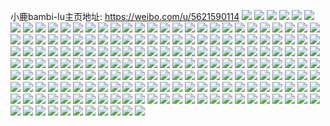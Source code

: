 小鹿bambi-lu主页地址: https://weibo.com/u/5621590114 
![](https://wx4.sinaimg.cn/mw2000/0068rCoily1h96syv0t16j30wi181aj7.jpg) 
![](https://wx4.sinaimg.cn/mw2000/0068rCoily1h95pr9spm4j32ao328kjo.jpg) 
![](https://wx4.sinaimg.cn/mw2000/0068rCoily1h94z6xvaj0j30rt1j9n9p.jpg) 
![](https://wx4.sinaimg.cn/mw2000/0068rCoily1h94pb8mctvj30wi1ycqe6.jpg) 
![](https://wx4.sinaimg.cn/mw2000/0068rCoily1h93fp8zq2fj30pt1emalj.jpg) 
![](https://wx4.sinaimg.cn/mw2000/0068rCoily1h8zmoujih5j32c02c0e81.jpg) 
![](https://wx4.sinaimg.cn/mw2000/0068rCoily1h8zmovb19tj30sc0mnn2c.jpg) 
![](https://wx4.sinaimg.cn/mw2000/0068rCoily1h8ysrbul0wj30u01hchaa.jpg) 
![](https://wx4.sinaimg.cn/mw2000/0068rCoily1h8ysrd0snnj30u01hc1kx.jpg) 
![](https://wx4.sinaimg.cn/mw2000/0068rCoily1h8ykthe50lj30u01hcx6i.jpg) 
![](https://wx4.sinaimg.cn/mw2000/0068rCoily1h8yktjkoz2j30wi1l07lg.jpg) 
![](https://wx4.sinaimg.cn/mw2000/0068rCoily1h8xrmxdcouj32c02c0npd.jpg) 
![](https://wx4.sinaimg.cn/mw2000/0068rCoily1h8xrmv8yy7j30wi1yc7wh.jpg) 
![](https://wx4.sinaimg.cn/mw2000/0068rCoily1h8womronrwj30wi1yce81.jpg) 
![](https://wx4.sinaimg.cn/mw2000/0068rCoily1h8w158s48xj30u01hcb10.jpg) 
![](https://wx4.sinaimg.cn/mw2000/0068rCoily1h8w157c7tpj30wi1lstu3.jpg) 
![](https://wx4.sinaimg.cn/mw2000/0068rCoily1h8w159yf2wj30u01hce3m.jpg) 
![](https://wx4.sinaimg.cn/mw2000/0068rCoily1h8w15fvnvdj30wi1lswvn.jpg) 
![](https://wx4.sinaimg.cn/mw2000/0068rCoily1h8w155yf25j30wi1ls4dn.jpg) 
![](https://wx4.sinaimg.cn/mw2000/0068rCoily1h8w15b969vj30wi1ls18w.jpg) 
![](https://wx4.sinaimg.cn/mw2000/0068rCoily1h8w15cgbrvj30wi1ls163.jpg) 
![](https://wx4.sinaimg.cn/mw2000/0068rCoily1h8w15df8lsj30wi1lsqhm.jpg) 
![](https://wx4.sinaimg.cn/mw2000/0068rCoily1h8w15emg5mj30wi1lstl7.jpg) 
![](https://wx4.sinaimg.cn/mw2000/0068rCoily1h8uwzpqa9qj30wi1ycqri.jpg) 
![](https://wx4.sinaimg.cn/mw2000/0068rCoily1h8trmcmorhj30wi1yc4qp.jpg) 
![](https://wx4.sinaimg.cn/mw2000/0068rCoily1h8rs2619d3j31pu1puauw.jpg) 
![](https://wx4.sinaimg.cn/mw2000/0068rCoily1h8ro4d11s8j30u01hchbn.jpg) 
![](https://wx4.sinaimg.cn/mw2000/0068rCoily1h8ro4fvzncj30u01hc4j6.jpg) 
![](https://wx4.sinaimg.cn/mw2000/0068rCoily1h8ro4hljtoj30vr1khtlr.jpg) 
![](https://wx4.sinaimg.cn/mw2000/0068rCoily1h8ro4a4ikbj30u01hcnn0.jpg) 
![](https://wx4.sinaimg.cn/mw2000/0068rCoily1h8ro4jzt6jj30r41c7au8.jpg) 
![](https://wx4.sinaimg.cn/mw2000/0068rCoily1h8ro4lh89kj30sn1exqix.jpg) 
![](https://wx4.sinaimg.cn/mw2000/0068rCoily1h8ro4ma0kij30u01hch5e.jpg) 
![](https://wx4.sinaimg.cn/mw2000/0068rCoily1h8ro54qje5j30s01ds1hd.jpg) 
![](https://wx4.sinaimg.cn/mw2000/0068rCoily1h8qkofcoc5j30wh1fjk51.jpg) 
![](https://wx4.sinaimg.cn/mw2000/0068rCoily1h8qkoy1brkj31401z4ke2.jpg) 
![](https://wx4.sinaimg.cn/mw2000/0068rCoily1h8qkoikq5mj310y1tue2o.jpg) 
![](https://wx4.sinaimg.cn/mw2000/0068rCoily1h8qkonhefgj31401z47u0.jpg) 
![](https://wx4.sinaimg.cn/mw2000/0068rCoily1h8qkovlo88j31401z4e3m.jpg) 
![](https://wx4.sinaimg.cn/mw2000/0068rCoily1h8qkot60v7j30xn1nvwuq.jpg) 
![](https://wx4.sinaimg.cn/mw2000/0068rCoily1h8qkopl6n5j311a1ub1dy.jpg) 
![](https://wx4.sinaimg.cn/mw2000/0068rCoily1h8qkor7zbrj312y1wz4h3.jpg) 
![](https://wx4.sinaimg.cn/mw2000/0068rCoily1h8p6yf1kj0j30u71hpdsp.jpg) 
![](https://wx4.sinaimg.cn/mw2000/0068rCoily1h8p6y8gq1hj30wi1lr7if.jpg) 
![](https://wx4.sinaimg.cn/mw2000/0068rCoily1h8p6zf5vd5j30u01hcnno.jpg) 
![](https://wx4.sinaimg.cn/mw2000/0068rCoily1h8p70e40d6j30t11hdn8d.jpg) 
![](https://wx4.sinaimg.cn/mw2000/0068rCoily1h8p71bw0l5j30sx1e81fg.jpg) 
![](https://wx4.sinaimg.cn/mw2000/0068rCoily1h8p724roecj30u01hcx52.jpg) 
![](https://wx4.sinaimg.cn/mw2000/0068rCoily1h8p6vvnzidj30vd1lswwh.jpg) 
![](https://wx4.sinaimg.cn/mw2000/0068rCoily1h8p6wirxykj30wi1lsh26.jpg) 
![](https://wx4.sinaimg.cn/mw2000/0068rCoily1h8p728ujnqj30t01ev7er.jpg) 
![](https://wx4.sinaimg.cn/mw2000/0068rCoily1h8o9vx3z97j315j1nkh83.jpg) 
![](https://wx4.sinaimg.cn/mw2000/0068rCoily1h8kijky0lkj32c02c0b2a.jpg) 
![](https://wx4.sinaimg.cn/mw2000/0068rCoily1h8jegagv2oj32c02c0u0z.jpg) 
![](https://wx4.sinaimg.cn/mw2000/0068rCoily1h8jegcna1hj32c02c0e83.jpg) 
![](https://wx4.sinaimg.cn/mw2000/0068rCoily1h8iwkeewsuj30xk16agx0.jpg) 
![](https://wx4.sinaimg.cn/mw2000/0068rCoily1h8g6iowi3jj31401z41kx.jpg) 
![](https://wx4.sinaimg.cn/mw2000/0068rCoily1h8g6iqjdcuj31401z41kx.jpg) 
![](https://wx4.sinaimg.cn/mw2000/0068rCoily1h8g6in2t36j31401z4kgu.jpg) 
![](https://wx4.sinaimg.cn/mw2000/0068rCoily1h8g6is4r4dj313z1uqe6w.jpg) 
![](https://wx4.sinaimg.cn/mw2000/0068rCoily1h8g6itba3dj30uz1j3ds2.jpg) 
![](https://wx4.sinaimg.cn/mw2000/0068rCoily1h8g6ivmux2j31401pth9v.jpg) 
![](https://wx4.sinaimg.cn/mw2000/0068rCoily1h8g6iu9px9j30uc1hyn8x.jpg) 
![](https://wx4.sinaimg.cn/mw2000/0068rCoily1h8g6ixqjy2j30wi1ls17s.jpg) 
![](https://wx4.sinaimg.cn/mw2000/0068rCoily1h8g6iwn0sfj30wi1ls18p.jpg) 
![](https://wx4.sinaimg.cn/mw2000/0068rCoily1h8fvxkdxl4j30wi1ycaxe.jpg) 
![](https://wx4.sinaimg.cn/mw2000/0068rCoily1h8d5x4q7g4j30u00u010a.jpg) 
![](https://wx4.sinaimg.cn/mw2000/0068rCoily1h89h5dbevzj30ne15lk09.jpg) 
![](https://wx4.sinaimg.cn/mw2000/0068rCoily1h89h5iyxo8j313y1hb1ky.jpg) 
![](https://wx4.sinaimg.cn/mw2000/0068rCoily1h89h5y3rwmj30wi1l7h7k.jpg) 
![](https://wx4.sinaimg.cn/mw2000/0068rCoily1h89h5cgh8mj31031s64nc.jpg) 
![](https://wx4.sinaimg.cn/mw2000/0068rCoily1h89h5lwvisj313z1z24qp.jpg) 
![](https://wx4.sinaimg.cn/mw2000/0068rCoily1h89h5od3z3j31401z4e81.jpg) 
![](https://wx4.sinaimg.cn/mw2000/0068rCoily1h89h5r8nmvj31401z4e81.jpg) 
![](https://wx4.sinaimg.cn/mw2000/0068rCoily1h89h5trx5vj31401tzb29.jpg) 
![](https://wx4.sinaimg.cn/mw2000/0068rCoily1h89h5w3jqvj31401ra7wh.jpg) 
![](https://wx4.sinaimg.cn/mw2000/0068rCoily1h85zplu10dj30wb1hzb29.jpg) 
![](https://wx4.sinaimg.cn/mw2000/0068rCoily1h85zpmfb3pj30so0sodl9.jpg) 
![](https://wx4.sinaimg.cn/mw2000/0068rCoily1h83wt4fc90j30q21adjyf.jpg) 
![](https://wx4.sinaimg.cn/mw2000/0068rCoily1h82o6f5qb8j322e2r8kjl.jpg) 
![](https://wx4.sinaimg.cn/mw2000/0068rCoily1h82o6i7urlj31ow2974qp.jpg) 
![](https://wx4.sinaimg.cn/mw2000/0068rCoily1h82gv53ri8j30u019xgrd.jpg) 
![](https://wx4.sinaimg.cn/mw2000/0068rCoily1h82gv6brxkj30u01hcqh9.jpg) 
![](https://wx4.sinaimg.cn/mw2000/0068rCoily1h82gv3w746j30iy0sgtao.jpg) 
![](https://wx4.sinaimg.cn/mw2000/0068rCoily1h82gv4lhnkj30u01hbjxn.jpg) 
![](https://wx4.sinaimg.cn/mw2000/0068rCoily1h82gv6rupsj30ov0ov0vx.jpg) 
![](https://wx4.sinaimg.cn/mw2000/0068rCoily1h81jet5ac6j30u0140qak.jpg) 
![](https://wx4.sinaimg.cn/mw2000/0068rCoily1h81jeujaosj30u018z789.jpg) 
![](https://wx4.sinaimg.cn/mw2000/0068rCoily1h81jerb1h7j30u01hrjwq.jpg) 
![](https://wx4.sinaimg.cn/mw2000/0068rCoily1h81jerztsuj30u0190td5.jpg) 
![](https://wx4.sinaimg.cn/mw2000/0068rCoily1h81jevqx7nj30u01hugpx.jpg) 
![](https://wx4.sinaimg.cn/mw2000/0068rCoily1h80fc8n2xpj30k00zkteq.jpg) 
![](https://wx4.sinaimg.cn/mw2000/0068rCoily1h80fc9augpj30si1ep45f.jpg) 
![](https://wx4.sinaimg.cn/mw2000/0068rCoily1h80fc9sdv2j30pl19i443.jpg) 
![](https://wx4.sinaimg.cn/mw2000/0068rCoily1h80fc853n2j30k00zk0yd.jpg) 
![](https://wx4.sinaimg.cn/mw2000/0068rCoily1h80fca69jsj30u0140acq.jpg) 
![](https://wx4.sinaimg.cn/mw2000/0068rCoily1h7xxj9jixgj30u0140qb1.jpg) 
![](https://wx4.sinaimg.cn/mw2000/0068rCoily1h7xxja0x95j30j80y6q6c.jpg) 
![](https://wx4.sinaimg.cn/mw2000/0068rCoily1h7xxjag8dqj30k00zk424.jpg) 
![](https://wx4.sinaimg.cn/mw2000/0068rCoily1h7xxjawqihj30hd0uwdj8.jpg) 
![](https://wx4.sinaimg.cn/mw2000/0068rCoily1h7xxjbbetrj30ik0x0q6w.jpg) 
![](https://wx4.sinaimg.cn/mw2000/0068rCoily1h7vsjiyyf7j30rx1j9tff.jpg) 
![](https://wx4.sinaimg.cn/mw2000/0068rCoily1h7thsl7p7aj30u0122qe3.jpg) 
![](https://wx4.sinaimg.cn/mw2000/0068rCoily1h7thsftorij30u00u07ec.jpg) 
![](https://wx4.sinaimg.cn/mw2000/0068rCoily1h7thsgmlhij31400u0dpt.jpg) 
![](https://wx4.sinaimg.cn/mw2000/0068rCoily1h7thsjgv01j30u01400zw.jpg) 
![](https://wx4.sinaimg.cn/mw2000/0068rCoily1h7thshit0kj30u00u0qbd.jpg) 
![](https://wx4.sinaimg.cn/mw2000/0068rCoily1h7thsbtet7j31400u0k2j.jpg) 
![](https://wx4.sinaimg.cn/mw2000/0068rCoily1h7thskadfpj30u0140dnj.jpg) 
![](https://wx4.sinaimg.cn/mw2000/0068rCoily1h7thsezw36j30u00u044h.jpg) 
![](https://wx4.sinaimg.cn/mw2000/0068rCoily1h7thsi6icej30u0140wm6.jpg) 
![](https://wx4.sinaimg.cn/mw2000/0068rCoily1h7thsiuj44j30u00u0grs.jpg) 
![](https://wx4.sinaimg.cn/mw2000/0068rCoily1h7thsehg09j30u00u0ai9.jpg) 
![](https://wx4.sinaimg.cn/mw2000/0068rCoily1h7s19jy04oj30u01azn0u.jpg) 
![](https://wx4.sinaimg.cn/mw2000/0068rCoily1h7s19kdym7j30u01f277l.jpg) 
![](https://wx4.sinaimg.cn/mw2000/0068rCoily1h7s19kp2ksj30u011amzq.jpg) 
![](https://wx4.sinaimg.cn/mw2000/0068rCoily1h7s19l163xj30u012ltb6.jpg) 
![](https://wx4.sinaimg.cn/mw2000/0068rCoily1h7otf5nsl1j30u00u0afn.jpg) 
![](https://wx4.sinaimg.cn/mw2000/0068rCoily1h7lb7mqr36j30u01hck1y.jpg) 
![](https://wx4.sinaimg.cn/mw2000/0068rCoily1h7kz7rpt7pj30u012vwk6.jpg) 
![](https://wx4.sinaimg.cn/mw2000/0068rCoily1h7jzqe0mfsj30u015zjxa.jpg) 
![](https://wx4.sinaimg.cn/mw2000/0068rCoily1h7jnq3jggcj30tz1fwk4q.jpg) 
![](https://wx4.sinaimg.cn/mw2000/0068rCoily1h7jnq4aqorj30tz1ch13h.jpg) 
![](https://wx4.sinaimg.cn/mw2000/0068rCoily1h7jnq4vvfxj30k00zk0xs.jpg) 
![](https://wx4.sinaimg.cn/mw2000/0068rCoily1h7jnq5l8eyj30u019c16c.jpg) 
![](https://wx4.sinaimg.cn/mw2000/0068rCoily1h7jnq6d1hqj30u0140k2d.jpg) 
![](https://wx4.sinaimg.cn/mw2000/0068rCoily1h7jnq2p281j30tz140gub.jpg) 
![](https://wx4.sinaimg.cn/mw2000/0068rCoily1h7fhv5ethej30wi1cdqfc.jpg) 
![](https://wx4.sinaimg.cn/mw2000/0068rCoily1h7fhv40xdnj327u2vkwm8.jpg) 
![](https://wx4.sinaimg.cn/mw2000/0068rCoily1h7fhv9psjuj32c0340e82.jpg) 
![](https://wx4.sinaimg.cn/mw2000/0068rCoily1h7fhve7c4rj32c0340kjm.jpg) 
![](https://wx4.sinaimg.cn/mw2000/0068rCoily1h7fhvf7gikj30tz17mwfb.jpg) 
![](https://wx4.sinaimg.cn/mw2000/0068rCoily1h7cz14qntaj30ij0tamxs.jpg) 
![](https://wx4.sinaimg.cn/mw2000/0068rCoily1h7brxjbbz8j316o1kwgo2.jpg) 
![](https://wx4.sinaimg.cn/mw2000/0068rCoily1h79tzdiaeej30u01b01bj.jpg) 
![](https://wx4.sinaimg.cn/mw2000/0068rCoily1h79tzeu4mfj30wi1lgqfu.jpg) 
![](https://wx4.sinaimg.cn/mw2000/0068rCoily1h79tzgf9bwj310j1o375u.jpg) 
![](https://wx4.sinaimg.cn/mw2000/0068rCoily1h79tzh7nwbj30rb10faba.jpg) 
![](https://wx4.sinaimg.cn/mw2000/0068rCoily1h79tzmd4i7j32by2cwb2a.jpg) 
![](https://wx4.sinaimg.cn/mw2000/0068rCoily1h79tztq1v3j32bm33617c.jpg) 
![](https://wx4.sinaimg.cn/mw2000/0068rCoily1h79tzxsglpj31us1usq8i.jpg) 
![](https://wx4.sinaimg.cn/mw2000/0068rCoily1h79u0581b2j32bu32cgv6.jpg) 
![](https://wx4.sinaimg.cn/mw2000/0068rCoily1h79u05zzlcj30wi0win3t.jpg) 
![](https://wx4.sinaimg.cn/mw2000/0068rCoily1h78hq8fo79j30jz0u5425.jpg) 
![](https://wx4.sinaimg.cn/mw2000/0068rCoily1h77g89mgu4j30wi1enaaq.jpg) 
![](https://wx4.sinaimg.cn/mw2000/0068rCoily1h77g8altv6j30wi1k67dt.jpg) 
![](https://wx4.sinaimg.cn/mw2000/0068rCoily1h77g8bhgv9j30wi1jxdpx.jpg) 
![](https://wx4.sinaimg.cn/mw2000/0068rCoily1h77g8ccb6aj30wi1kb12z.jpg) 
![](https://wx4.sinaimg.cn/mw2000/0068rCoily1h74ya8orcqj30zk18j75r.jpg) 
![](https://wx4.sinaimg.cn/mw2000/0068rCoily1h74yacvlmdj31sb26vu0x.jpg) 
![](https://wx4.sinaimg.cn/mw2000/0068rCoily1h73ptlat5sj30u00u0jxe.jpg) 
![](https://wx4.sinaimg.cn/mw2000/0068rCoily1h73ptksx65j30u00u0n36.jpg) 
![](https://wx4.sinaimg.cn/mw2000/0068rCoily1h73pu5adw8j30tu13sjs4.jpg) 
![](https://wx4.sinaimg.cn/mw2000/0068rCoily1h73pu5nvalj30sg0sgdgm.jpg) 
![](https://wx4.sinaimg.cn/mw2000/0068rCoily1h73pv97ufzj30dl0cuwfq.jpg) 
![](https://wx4.sinaimg.cn/mw2000/0068rCoily1h73pu4z9d8j30u00u0mxy.jpg) 
![](https://wx4.sinaimg.cn/mw2000/0068rCoily1h71qngnmm6j30k00zk7bw.jpg) 
![](https://wx4.sinaimg.cn/mw2000/0068rCoily1h6y1fp0gz5j30k00zkdlo.jpg) 
![](https://wx4.sinaimg.cn/mw2000/0068rCoily1h6y1fmok24j30k00zkdoa.jpg) 
![](https://wx4.sinaimg.cn/mw2000/0068rCoily1h6y1fok3d9j30tz1dsabd.jpg) 
![](https://wx4.sinaimg.cn/mw2000/0068rCoily1h6r9f7xpg2j30u00x5afd.jpg) 
![](https://wx4.sinaimg.cn/mw2000/0068rCoily1h6qta5xz0mj30s311haic.jpg) 
![](https://wx4.sinaimg.cn/mw2000/0068rCoily1h6q50249vwj30u00u0qbj.jpg) 
![](https://wx4.sinaimg.cn/mw2000/0068rCoily1h6q4xvetnvj30u00u0aii.jpg) 
![](https://wx4.sinaimg.cn/mw2000/0068rCoily1h6q4yu5pstj30u00u0dn0.jpg) 
![](https://wx4.sinaimg.cn/mw2000/0068rCoily1h6q1y56jv8j32632w4hdt.jpg) 
![](https://wx4.sinaimg.cn/mw2000/0068rCoily1h6q1xzxs3oj32742x9jui.jpg) 
![](https://wx4.sinaimg.cn/mw2000/0068rCoily1h6q1y21haej30u81hrq4e.jpg) 
![](https://wx4.sinaimg.cn/mw2000/0068rCoily1h6cc174di0j30wi1yc7my.jpg) 
![](https://wx4.sinaimg.cn/mw2000/0068rCoily1h6cc142m3gj31pv18gdhr.jpg) 
![](https://wx4.sinaimg.cn/mw2000/0068rCoily1h6cc17hyspj30m40m40uf.jpg) 
![](https://wx4.sinaimg.cn/mw2000/0068rCoily1h6aik2o37wj30wi0hxn1j.jpg) 
![](https://wx4.sinaimg.cn/mw2000/0068rCoily1h646oi19etj30xx0whk4w.jpg) 
![](https://wx4.sinaimg.cn/mw2000/0068rCoily1h5ojrjcrrtj30k00zk448.jpg) 
![](https://wx4.sinaimg.cn/mw2000/0068rCoily1h5nihtzktfj30pj13ywne.jpg) 
![](https://wx4.sinaimg.cn/mw2000/0068rCoily1h5jaiowvs5j30hi0tjq5j.jpg) 
![](https://wx4.sinaimg.cn/mw2000/0068rCoily1h5d8vrkr7sj30wi0wi0z1.jpg) 
![](https://wx4.sinaimg.cn/mw2000/0068rCoily1h56uqnlrqkj32c02c0u0x.jpg) 
![](https://wx4.sinaimg.cn/mw2000/0068rCoily1h54cfn1mdqj30sg0sbdxf.jpg) 
![](https://wx4.sinaimg.cn/mw2000/0068rCoily1h53q5dbtiyj30wi0xxtic.jpg) 
![](https://wx4.sinaimg.cn/mw2000/0068rCoily1h53q5dssyzj30nj0njwj0.jpg) 
![](https://wx4.sinaimg.cn/mw2000/0068rCoily1h53q5ed6sbj30pv0pvwoz.jpg) 
![](https://wx4.sinaimg.cn/mw2000/0068rCoily1h52s2fr1byj32c02c0kjl.jpg) 
![](https://wx4.sinaimg.cn/mw2000/0068rCoily1h51xq9jozoj30wi0soala.jpg) 
![](https://wx4.sinaimg.cn/mw2000/0068rCoily1h50cdfei48j32c02c0npe.jpg) 
![](https://wx4.sinaimg.cn/mw2000/0068rCoily1h50cddsj5xj31xf207u0x.jpg) 
![](https://wx4.sinaimg.cn/mw2000/0068rCoily1h4ygwkad2zj31sc1sc1fa.jpg) 
![](https://wx4.sinaimg.cn/mw2000/0068rCoily1h4ygwcsyrvj31o01o0kdm.jpg) 
![](https://wx4.sinaimg.cn/mw2000/0068rCoily1h4ygwq3cm9j31sc1scduj.jpg) 
![](https://wx4.sinaimg.cn/mw2000/0068rCoily1h4ygwwsl3cj31sc1sctqi.jpg) 
![](https://wx4.sinaimg.cn/mw2000/0068rCoily1h4o1loq1vnj31ie2ope81.jpg) 
![](https://wx4.sinaimg.cn/mw2000/0068rCoily1h4b4t91g27j30vq0vqgqn.jpg) 
